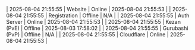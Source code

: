 | 2025-08-04 21:55:55 | Website | Online | 2025-08-04 21:55:53 |
| 2025-08-04 21:55:55 | Registration | Offline | N/A |
| 2025-08-04 21:55:55 | Auth Server | Online | 2025-08-04 21:55:53 |
| 2025-08-04 21:55:55 | Kezan (PvE) | Offline | 2025-08-03 17:58:02 |
| 2025-08-04 21:55:55 | Gurubashi (PvP) | Offline | N/A |
| 2025-08-04 21:55:55 | Cloudflare | Online | 2025-08-04 21:55:53 |
